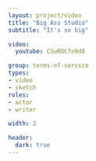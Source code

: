```yaml
---
layout: project/video
title: "Big Ass Studio"
subtitle: "It's so big"

video:
  youtube: CSuROCfn9d8

group: terms-of-service
types:
- video
- sketch
roles:
- actor
- writer

width: 2

header:
  dark: true
---
```


